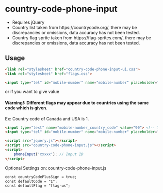 # country-code-phone-input

<ul>
    <li>Requires jQuery</li>
    <li>Country list taken from https://countrycode.org/, there may be discrepancies or omissions, data accuracy has not been tested.</li>
    <li>Country flag sprite taken from https://flag-sprites.com/, there may be discrepancies or omissions, data accuracy has not been tested.</li>
</ul>

## Usage
```html
<link rel="stylesheet" href="country-code-phone-input-ui.css">
<link rel="stylesheet" href="flags.css">
```
```html
<input type="tel" id="mobile-number" name="mobile-number" placeholder="mobile">
```
<p>or if you want to give value</p>
<h4>Warning!: Different flags may appear due to countries using the same code which is given.</h4>
<p>Ex: Country code of Canada and USA is 1. </p>

```html
<input type="text" name="mobile-number_country_code" value="90"> <!-- This will allow you to enter code value -->
<input type="tel" id="mobile-number" name="mobile-number" placeholder="mobile" value="(111) 111 - 1111">
```

```html
<script src="jquery.js"></script>
<script src="country-code-phone-input.js"></script>
<script>
    phoneInput('xxxxx'); // Input ID
</script>
```

<p>Optional Settings on: country-code-phone-input.js </p>

```html
const countryCodePlusSign = true;
const defaultCode = "1";
const defaultFlag = "flag-us";
```